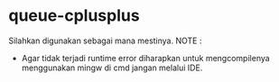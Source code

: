 # queue-cplusplus
Silahkan digunakan sebagai mana mestinya.
NOTE :
- Agar tidak terjadi runtime error diharapkan untuk mengcompilenya menggunakan mingw di cmd jangan melalui IDE.
